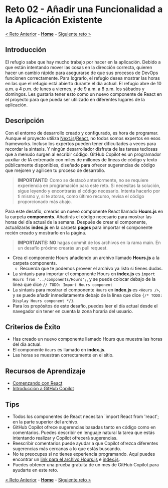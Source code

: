 # Reto 02 - Añadir una Funcionalidad a la Aplicación Existente

[<  Reto Anterior](./Challenge-01.md) - **[Home](../README.md)** - [Siguiente reto >](./Challenge-03.md)

## Introducción

El refugio sabe que hay mucho trabajo por hacer en la aplicación. Debido a que están intentando mover las cosas en la dirección correcta, quieren hacer un cambio rápido para asegurarse de que sus procesos de DevOps funcionen correctamente. Para lograrlo, el refugio desea mostrar las horas en las que el refugio está abierto durante el día actual. El refugio abre de 10 a.m. a 4 p.m. de lunes a viernes, y de 9 a.m. a 8 p.m. los sábados y domingos. Les gustaría tener esto como un nuevo componente de React en el proyecto para que pueda ser utilizado en diferentes lugares de la aplicación.

## Descripción

Con el entorno de desarrollo creado y configurado, es hora de programar. Aunque el proyecto utiliza [Next.js](https://nextjs.org)/[React](https://reactjs.org), no todos somos expertos en esos frameworks. Incluso los expertos pueden tener dificultades a veces para recordar la sintaxis. Y ningún desarrollador disfruta de las tareas tediosas que a menudo surgen al escribir código. GitHub Copilot es un programador auxiliar de IA entrenado con miles de millones de líneas de código y texto públicamente disponibles, diseñado para ofrecer sugerencias de código que mejoren y agilicen tu proceso de desarrollo.

> **IMPORTANTE:** Como se destacó anteriormente, no se requiere experiencia en programación para este reto. Si necesitas la solución, sigue leyendo y encontrarás el código necesario. Intenta hacerlo por ti mismo y, si te atoras, como último recurso, revisa el código proporcionado más abajo.

Para este desafío, crearás un nuevo componente React llamado **Hours.js** en la carpeta **components**. Añadirás el código necesario para mostrar las horas del día actual de la semana. Después de crear el componente, actualizarás **index.js** en la carpeta **pages** para importar el componente recién creado y mostrarlo en la página.

> **IMPORTANTE: NO**  hagas commit de los archivos en la rama main. En un desafío próximo crearás un pull request.

- Crea el componente Hours añadiendo un archivo llamado **Hours.js** a la carpeta components.
    - Recuerda que te podemos proveer el archivo ya listo si tienes dudas.
- La sintaxis para importar el componente Hours en **index.js** es `import Hours from '../components/Hours';`, y se puede colocar debajo de la línea que dice `// TODO: Import Hours component`
- La sintaxis para mostrar el componente `Hours` en **index.js** es `<Hours />`, y se puede añadir inmediatamente debajo de la línea que dice `{/* TODO: Display Hours component */}`.
- Para los propósitos de este desafío, puedes leer el día actual desde el navegador sin tener en cuenta la zona horaria del usuario.

## Criterios de Éxito

- Has creado un nuevo componente llamado Hours que muestra las horas del día actual.
- El componente `Hours` es llamado en **index.js**.
- Las horas se muestran correctamente en el sitio.

## Recursos de Aprendizaje

- [Comenzando con React](https://es.react.dev/learn)
- [Introducción a GitHub Copilot](https://docs.github.com/es/copilot/using-github-copilot/getting-started-with-github-copilot)

## Tips

- Todos los componentes de React necesitan `import React from 'react'; en la parte superior del archivo.
- GitHub Copilot ofrece sugerencias basadas tanto en código como en comentarios. Puedes describir en lenguaje natural la tarea que estás intentando realizar y Copilot ofrecerá sugerencias.
- Reescribir comentarios puede ayudar a que Copilot ofrezca diferentes sugerencias más cercanas a lo que estás buscando.
- No te preocupes si no tienes experiencia programando. Aquí puedes encontrar un [link para el archivo Hours.js](https://gist.github.com/luislogosmx/a0a73bec9098e3e23206eb6a085b240c) e [index.js](https://gist.github.com/luislogosmx/8fc72f0d8f0e30d4aab54bd5a40d99ac).
- Puedes obtener una prueba gratuita de un mes de GitHub Copilot para ayudarte en este reto.

[<  Reto Anterior](./Challenge-01.md) - **[Home](../README.md)** - [Siguiente reto >](./Challenge-03.md)
